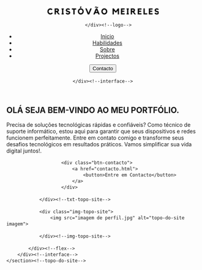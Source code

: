 <!DOCTYPE html>
<html lang="pt-br">
<head>
    <meta charset="UTF-8">
    <meta name="viewport" content="width=device-width, initial-scale=1.0">
    <title>Cristovao Meireles Nhachengo</title>
    <!--BOOTSTRAP ICONS-->
    <link rel="stylesheet" href="https://cdn.jsdelivr.net/npm/bootstrap-icons@1.11.3/font/bootstrap-icons.min.css">
    <!--FIM BOOTSTAP ICONS-->  
    <link rel="stylesheet" href="style.css">
</head>
<body>
    
<header>
    <div class="interface">
        <div class="logo">
            <a href="#">
                <img src="logo 2.png" alt="logo da CMN">
            </a>

        </div><!--logo-->

<nav class="menu-desktop">
    <ul>
        <li><a href="#">Inicio</a></li>
        <li><a href="habilidades.html">Habilidades</a></li>
        <li><a href="sobre mim.html">Sobre</a></li>
        <li><a href="projectos.html">Projectos</a></li>
    </ul>
</nav>
<div class="btn-contacto">
    <a href="contacto.html">
        <button>Contacto</button>
    </a>

</div><!--btn-contacto-->

    </div><!--interface-->
</header>

<main>
    <section class="topo-do-site">
        <div class="interface">
            <div class="flex">
                <div class="txt-topo-site">
                    <h1>OLÁ SEJA BEM-VINDO AO MEU PORTFÓLIO<span>.</span></h1>
                    <p>Precisa de soluções tecnológicas rápidas e confiáveis? Como técnico de suporte informático, estou aqui para garantir que seus dispositivos e redes funcionem perfeitamente. 
                        Entre em contato comigo e transforme seus desafios tecnológicos em resultados práticos. Vamos simplificar sua vida digital juntos!.</p>

                        <div class="btn-contacto">
                            <a href="contacto.html">
                                <button>Entre em Contacto</button>
                            </a>
                        </div>

                </div><!--txt-topo-site-->

                <div class="img-topo-site">
                    <img src="imagem de perfil.jpg" alt="topo-do-site imagem">

                </div><!--img-topo-site-->

            </div><!--flex-->
        </div><!--interface-->
    </section><!--topo-do-site-->



</main>

</body>
</html>
